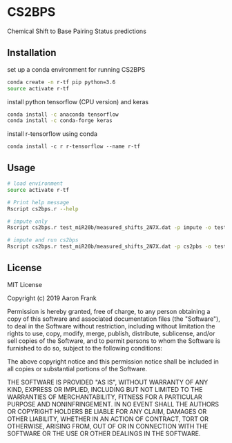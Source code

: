 # CS2BPS
Chemical Shift to Base Pairing Status predictions

## Installation

set up a conda environment for running CS2BPS

```bash
conda create -n r-tf pip python=3.6
source activate r-tf
```

install python tensorflow (CPU version) and keras

```bash
conda install -c anaconda tensorflow
conda install -c conda-forge keras
```

install r-tensorflow using conda

```
conda install -c r r-tensorflow --name r-tf
```

## Usage

```bash
# load environment
source activate r-tf

# Print help message
Rscript cs2bps.r --help

# impute only
Rscript cs2bps.r test_miR20b/measured_shifts_2N7X.dat -p impute -o test_miR20b/2N7X_imputed_cs.txt

# impute and run cs2bps
Rscript cs2bps.r test_miR20b/measured_shifts_2N7X.dat -p cs2pbs -o test_miR20b/2N7X_cs2bps.txt
```

## License
MIT License

Copyright (c) 2019 Aaron Frank

Permission is hereby granted, free of charge, to any person obtaining a copy
of this software and associated documentation files (the "Software"), to deal
in the Software without restriction, including without limitation the rights
to use, copy, modify, merge, publish, distribute, sublicense, and/or sell
copies of the Software, and to permit persons to whom the Software is
furnished to do so, subject to the following conditions:

The above copyright notice and this permission notice shall be included in all
copies or substantial portions of the Software.

THE SOFTWARE IS PROVIDED "AS IS", WITHOUT WARRANTY OF ANY KIND, EXPRESS OR
IMPLIED, INCLUDING BUT NOT LIMITED TO THE WARRANTIES OF MERCHANTABILITY,
FITNESS FOR A PARTICULAR PURPOSE AND NONINFRINGEMENT. IN NO EVENT SHALL THE
AUTHORS OR COPYRIGHT HOLDERS BE LIABLE FOR ANY CLAIM, DAMAGES OR OTHER
LIABILITY, WHETHER IN AN ACTION OF CONTRACT, TORT OR OTHERWISE, ARISING FROM,
OUT OF OR IN CONNECTION WITH THE SOFTWARE OR THE USE OR OTHER DEALINGS IN THE
SOFTWARE.
